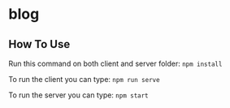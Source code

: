 # blog

## How To Use

Run this command on both client and server folder:
`npm install`

To run the client you can type:
`npm run serve`

To run the server you can type:
`npm start`


